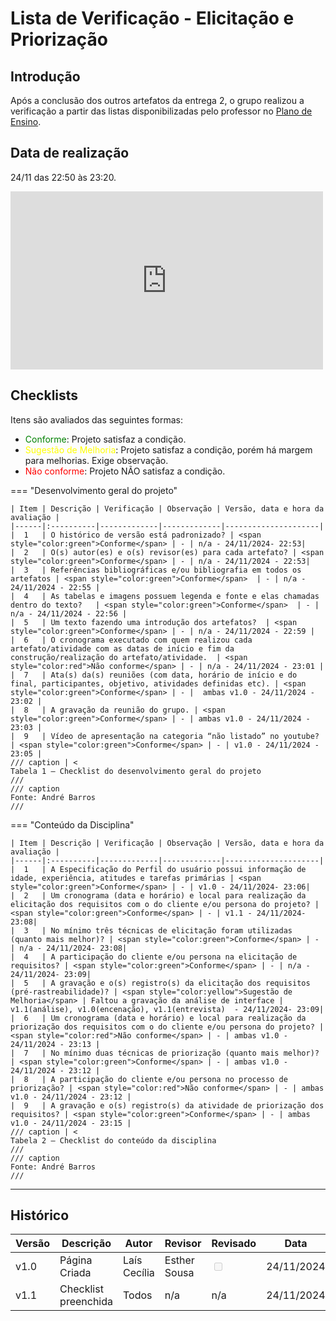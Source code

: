 # Lista de Verificação - Elicitação e Priorização

## Introdução

Após a conclusão dos outros artefatos da entrega 2, o grupo realizou a verificação a partir das listas disponibilizadas pelo professor no [Plano de Ensino](https://aprender3.unb.br/pluginfile.php/2972367/mod_resource/content/52/Plano_de_Ensino%20RE%20022024%20Turma%2002%20v1.pdf).

## Data de realização

24/11 das 22:50 às 23:20.

<iframe width="500" height="285" src="https://www.youtube.com/embed/8tvIHeC1Zbo" title="[2024-2] Requisitos - Grupo 2 - Inspeção da Segunda Entrega" frameborder="0" allow="accelerometer; autoplay; clipboard-write; encrypted-media; gyroscope; picture-in-picture; web-share" referrerpolicy="strict-origin-when-cross-origin" allowfullscreen></iframe>



## Checklists

Itens são avaliados das seguintes formas:

* <span style="color:green">Conforme</span>: Projeto satisfaz a condição.
* <span style="color:yellow">Sugestão de Melhoria</span>: Projeto satisfaz a condição, porém há margem para melhorias. Exige observação.
* <span style="color:red">Não conforme</span>: Projeto NÃO satisfaz a condição.

=== "Desenvolvimento geral do projeto"

    | Item | Descrição | Verificação | Observação | Versão, data e hora da avaliação |
    |------|:----------|-------------|-------------|---------------------|
    |  1   | O histórico de versão está padronizado? | <span style="color:green">Conforme</span> | - | n/a - 24/11/2024- 22:53|
    |  2   | O(s) autor(es) e o(s) revisor(es) para cada artefato? | <span style="color:green">Conforme</span> | - | n/a - 24/11/2024 - 22:53|
    |  3   | Referências bibliográficas e/ou bibliografia em todos os artefatos | <span style="color:green">Conforme</span>  | - | n/a - 24/11/2024 - 22:55 |
    |  4   | As tabelas e imagens possuem legenda e fonte e elas chamadas dentro do texto?   | <span style="color:green">Conforme</span>  | - | n/a - 24/11/2024 - 22:56 |
    |  5   | Um texto fazendo uma introdução dos artefatos?  | <span style="color:green">Conforme</span> | - | n/a - 24/11/2024 - 22:59 |
    |  6   | O cronograma executado com quem realizou cada artefato/atividade com as datas de início e fim da construção/realização do artefato/atividade.  | <span style="color:red">Não conforme</span> | - | n/a - 24/11/2024 - 23:01 |
    |  7   | Ata(s) da(s) reuniões (com data, horário de início e do final, participantes, objetivo, atividades definidas etc). | <span style="color:green">Conforme</span> | - |  ambas v1.0 - 24/11/2024 - 23:02 |
    |  8   | A gravação da reunião do grupo. | <span style="color:green">Conforme</span> | - | ambas v1.0 - 24/11/2024 - 23:03 |
    |  9   | Vídeo de apresentação na categoria “não listado” no youtube? | <span style="color:green">Conforme</span> | - | v1.0 - 24/11/2024 - 23:05 |
    /// caption | <
    Tabela 1 — Checklist do desenvolvimento geral do projeto
    ///
    /// caption
    Fonte: André Barros
    ///

=== "Conteúdo da Disciplina"

    | Item | Descrição | Verificação | Observação | Versão, data e hora da avaliação |
    |------|:----------|-------------|-------------|---------------------|
    |  1   | A Especificação do Perfil do usuário possui informação de idade, experiência, atitudes e tarefas primárias | <span style="color:green">Conforme</span> | - | v1.0 - 24/11/2024- 23:06|
    |  2   | Um cronograma (data e horário) e local para realização da elicitação dos requisitos com o do cliente e/ou persona do projeto? | <span style="color:green">Conforme</span> | - | v1.1 - 24/11/2024- 23:08|
    |  3   | No mínimo três técnicas de elicitação foram utilizadas (quanto mais melhor)? | <span style="color:green">Conforme</span> | - | n/a - 24/11/2024- 23:08|
    |  4   | A participação do cliente e/ou persona na elicitação de requisitos? | <span style="color:green">Conforme</span> | - | n/a - 24/11/2024- 23:09|
    |  5   | A gravação e o(s) registro(s) da elicitação dos requisitos (pré-rastreabilidade)? | <span style="color:yellow">Sugestão de Melhoria</span> | Faltou a gravação da análise de interface | v1.1(análise), v1.0(encenação), v1.1(entrevista)  - 24/11/2024- 23:09|
    |  6   | Um cronograma (data e horário) e local para realização da priorização dos requisitos com o do cliente e/ou persona do projeto? | <span style="color:red">Não conforme</span> | - | ambas v1.0 - 24/11/2024 - 23:13 |
    |  7   | No mínimo duas técnicas de priorização (quanto mais melhor)? | <span style="color:green">Conforme</span> | - | ambas v1.0 - 24/11/2024 - 23:12 |
    |  8   | A participação do cliente e/ou persona no processo de priorização? | <span style="color:red">Não conforme</span> | - | ambas v1.0 - 24/11/2024 - 23:12 |
    |  9   | A gravação e o(s) registro(s) da atividade de priorização dos requisitos? | <span style="color:green">Conforme</span> | - | ambas v1.0 - 24/11/2024 - 23:15 |
    /// caption | <
    Tabela 2 — Checklist do conteúdo da disciplina
    ///
    /// caption
    Fonte: André Barros
    ///

---

## Histórico

| Versão | Descrição                  | Autor                           | Revisor                  |                 Revisado          | Data       |
|--------|----------------------------|---------------------------------|--------------------------|-----------------------------------|------------|
| v1.0   | Página Criada              | Laís Cecília                    | Esther Sousa                         | <input type="checkbox" onclick="return false;" disabled/> | 24/11/2024 |
| v1.1   | Checklist preenchida       | Todos                           | n/a                      | n/a                               | 24/11/2024 |